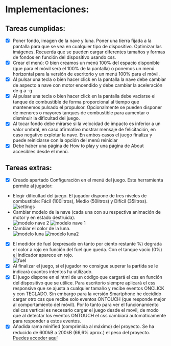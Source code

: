 # Implementaciones:  
## Tareas cumplidas:
- [x] Poner fondo, imagen de la nave y luna. Poner una tierra fijada a la pantalla para que se vea en cualquier tipo de dispositivo. Optimizar las imágenes. Recuerda que se pueden cargar diferentes tamaños y formas de fondos en función del dispositivo usando css.
- [x] Crear el menú: O bien creamos un menú 100% del espacio disponible (que para el móvil será el 100% de la pantalla) o ponemos un menú horizontal para la versión de escritorio y un menú 100% para el móvil.
- [x] Al pulsar una tecla o bien hacer click en la pantalla la nave debe cambiar de aspecto a nave con motor encendido y debe cambiar la aceleración de g a -g
- [x] Al pulsar una tecla o bien hacer click en la pantalla debe vaciarse el tanque de combustible de forma proporcional al tiempo que mantenemos pulsado el propulsor. Opcionalmente se pueden disponer de menores o mayores tanques de combustible para aumentar o disminuir la dificultad del juego.
- [x] Al tocar fondo debe mirarse si la velocidad de impacto es inferior a un valor umbral, en caso afirmativo mostrar mensaje de felicitación, en caso negativo explotar la nave. En ambos casos el juego finaliza y puede reiniciarse con la opción del menú reiniciar
- [x] Debe haber una página de How to play y una página de About accesibles desde el menú.

## Tareas extras:
- [x] Creado apartado Configuración en el menú del juego. Esta herramienta permite al jugador:  
 - Elegir dificultad del juego. El jugador dispone de tres niveles de combustible: Fácil (100litros), Medio (50litros) y Difícil (35litros).  
 ![settings](https://github.com/guilleCM/Lunar_lander/blob/master/img/menuConfiguracion-min.jpg)
 - Cambiar modelo de la nave (cada una con su respectiva animación de motor y en estado destruida).  
 ![modelo nave 2](https://github.com/guilleCM/Lunar_lander/blob/master/img/mod2nave.gif)
 ![modelo nave 1](https://github.com/guilleCM/Lunar_lander/blob/master/img/nave.png)
 - Cambiar el color de la luna.  
 ![modelo luna](https://github.com/guilleCM/Lunar_lander/blob/master/img/luna.png)
 ![modelo luna2](https://github.com/guilleCM/Lunar_lander/blob/master/img/mod2luna.png)
- [x] El medidor de fuel (expresado en tanto por ciento restante %) degrada el color a rojo en función del fuel que queda. Con el tanque vacio (0%) el indicador aparece en rojo.  
 ![fuel](https://github.com/guilleCM/Lunar_lander/blob/master/img/fuel-min.jpg)
- [x] Al finalizar el juego, si el jugador no consigue superar la partida se le indicará cuantos intentos ha utilizado.
- [x] El juego dispone en el html de un código que cargará el css en función del dispositivo que se utilice. Para escritorio siempre aplicará el css responsive que se ajusta a cualquier tamaño y recibe eventos ONCLICK y con TECLADO. Sin embargo para la versión Smartphone he decidido cargar otro css que recibe solo eventos ONTOUCH (que responde mejor al comportamiento del móvil). Por lo tanto para ver el funcionamiento del css vertical es necesario cargar el juego desde el movil, de modo que al detectar los eventos ONTOUCH el css cambiará automáticamente para responder a estos eventos.
- [x] Añadida rama minified (comprimida al máximo) del proyecto. Se ha reducido de 600kB a 200kB (66,6% aprox.) el peso del proyecto. [Puedes acceder aquí](https://github.com/guilleCM/Lunar_lander/tree/minified)
